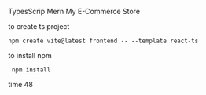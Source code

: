 
TypesScrip Mern My E-Commerce Store



to create ts project

    npm create vite@latest frontend -- --template react-ts
to install npm

     npm install


  time 48